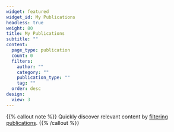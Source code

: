 ```yaml
---
widget: featured
widget_id: My Publications
headless: true
weight: 80
title: My Publications
subtitle: ""
content:
  page_type: publication
  count: 0
  filters:
    author: ""
    category: ""
    publication_type: ""
    tag: ""
  order: desc
design:
  view: 3
---
```

{{% callout note %}}
Quickly discover relevant content by [filtering publications](./publication/).
{{% /callout %}}